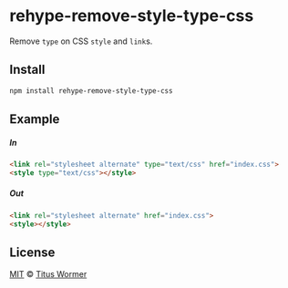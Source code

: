 <!--This file is generated by `build-packages.js`-->

# rehype-remove-style-type-css

Remove `type` on CSS `style` and `link`s.

## Install

```sh
npm install rehype-remove-style-type-css
```

## Example

##### In

```html
<link rel="stylesheet alternate" type="text/css" href="index.css">
<style type="text/css"></style>
```

##### Out

```html
<link rel="stylesheet alternate" href="index.css">
<style></style>
```

## License

[MIT](https://github.com/rehypejs/rehype-minify/blob/master/license) © [Titus Wormer](http://wooorm.com)
